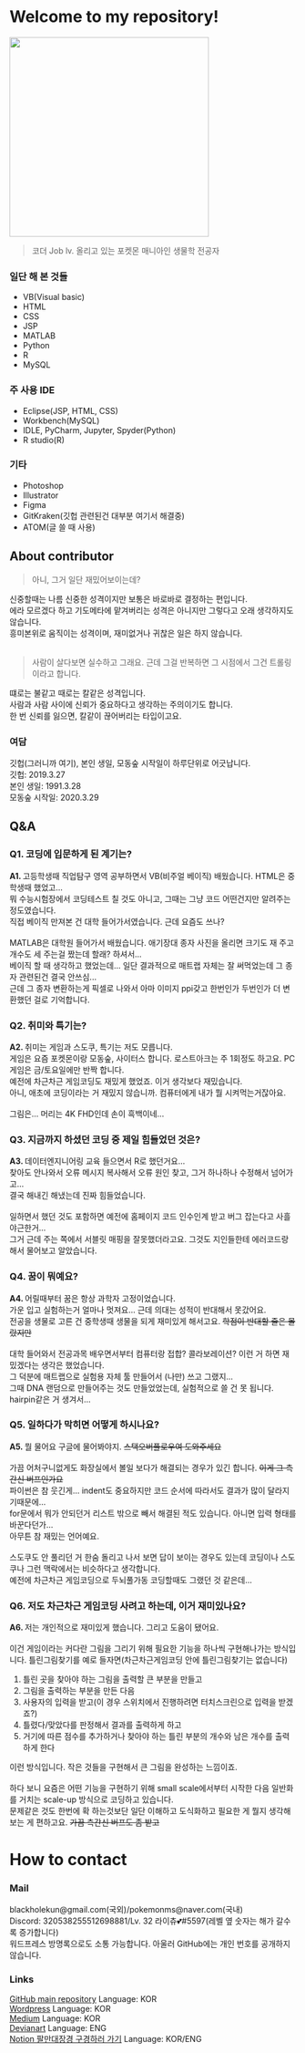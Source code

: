 <h1>Welcome to my repository!</h1>
<img src="https://img1.daumcdn.net/thumb/R1280x0/?scode=mtistory2&fname=https%3A%2F%2Fblog.kakaocdn.net%2Fdn%2FczDji5%2Fbtrj1LqYRGK%2FS6ZDFYiYKSdb9M9GazBPgK%2Fimg.png" width="350">
<blockquote>코더 Job lv. 올리고 있는 포켓몬 매니아인 생물학 전공자</blockquote> 
<h3>일단 해 본 것들</h3>
<ul>
  <li>VB(Visual basic)</li>
  <li>HTML</li>
  <li>CSS</li>
  <li>JSP</li>
  <li>MATLAB</li>
  <li>Python</li>
  <li>R</li>
  <li>MySQL</li>
</ul>
<h3>주 사용 IDE</h3>
<ul>
  <li>Eclipse(JSP, HTML, CSS)</li>
  <li>Workbench(MySQL)</li>
  <li>IDLE, PyCharm, Jupyter, Spyder(Python)</li>
  <li>R studio(R)</li>
</ul>
<h3>기타</h3>
<ul>
  <li>Photoshop</li>
  <li>Illustrator</li>
  <li>Figma</li>
  <li>GitKraken(깃헙 관련된건 대부분 여기서 해결중)</li>
  <li>ATOM(글 쓸 때 사용)</li>
</ul>
<h2>About contributor</h2>
<blockquote>아니, 그거 일단 재밌어보이는데? </blockquote>
신중할때는 나름 신중한 성격이지만 보통은 바로바로 결정하는 편입니다. <br>
에라 모르겠다 하고 기도메타에 맡겨버리는 성격은 아니지만 그렇다고 오래 생각하지도 않습니다. <br>
흥미본위로 움직이는 성격이며, 재미없거나 귀찮은 일은 하지 않습니다. <br>
<br>
<blockquote>사람이 살다보면 실수하고 그래요. 근데 그걸 반복하면 그 시점에서 그건 트롤링이라고 합니다. </blockquote>
떄로는 불같고 때로는 칼같은 성격입니다. <br>
사람과 사람 사이에 신뢰가 중요하다고 생각하는 주의이기도 합니다. <br>
한 번 신뢰를 잃으면, 칼같이 끊어버리는 타입이고요. <br>
<h3>여담</h3>
깃헙(그러니까 여기), 본인 생일, 모동숲 시작일이 하루단위로 어긋납니다. <br>
깃헙: 2019.3.27 <br>
본인 생일: 1991.3.28 <br>
모동숲 시작일: 2020.3.29 <br>
<h2>Q&A</h2>
<h3>Q1. 코딩에 입문하게 된 계기는?</h3>
<b>A1. </b>고등학생때 직업탐구 영역 공부하면서 VB(비주얼 베이직) 배웠습니다. HTML은 중학생때 했었고... <br>
뭐 수능시험장에서 코딩테스트 칠 것도 아니고, 그때는 그냥 코드 어떤건지만 알려주는 정도였습니다. <br>
직접 베이직 만져본 건 대학 들어가서였습니다. 근데 요즘도 쓰나? <br>
<br>
MATLAB은 대학원 들어가서 배웠습니다. 애기장대 종자 사진을 올리면 크기도 재 주고 개수도 세 주는걸 짰는데 할래? 하셔서... <br>
베이직 할 때 생각하고 했었는데... 일단 결과적으로 매트랩 자체는 잘 써먹었는데 그 종자 관련된건 결국 안쓰심... <br>
근데 그 종자 변환하는게 픽셀로 나와서 아마 이미지 ppi갖고 한번인가 두번인가 더 변환했던 걸로 기억합니다. 
<h3>Q2. 취미와 특기는? </h3>
<b>A2. </b>취미는 게임과 스도쿠, 특기는 저도 모릅니다. <br>
게임은 요즘 포켓몬이랑 모동숲, 사이터스 합니다. 로스트아크는 주 1회정도 하고요. PC게임은 금/토요일에만 반짝 합니다. <br>
예전에 차근차근 게임코딩도 재밌게 했었죠. 이거 생각보다 재밌습니다. <br>
아니, 애초에 코딩이라는 거 재밌지 않습니까. 컴퓨터에게 내가 뭘 시켜먹는거잖아요. <br>
<br>
그림은... 머리는 4K FHD인데 손이 흑백이네... 
<h3>Q3. 지금까지 하셨던 코딩 중 제일 힘들었던 것은? </h3>
<b>A3. </b>데이터엔지니어링 교육 들으면서 R로 했던거요... <br>
찾아도 안나와서 오류 메시지 복사해서 오류 원인 찾고, 그거 하나하나 수정해서 넘어가고... <br>
결국 해내긴 해냈는데 진짜 힘들었습니다. <br>
<br>
일하면서 했던 것도 포함하면 예전에 홈페이지 코드 인수인계 받고 버그 잡는다고 사흘 야근한거... <br>
그거 근데 주는 쪽에서 서블릿 매핑을 잘못했더라고요. 그것도 지인들한테 에러코드랑 해서 물어보고 알았습니다. <br>
<h3>Q4. 꿈이 뭐예요? </h3>
<b>A4. </b>어릴때부터 꿈은 항상 과학자 고정이었습니다. <br>
가운 입고 실험하는거 얼마나 멋져요... 근데 의대는 성적이 반대해서 못갔어요. <br>
전공을 생물로 고른 건 중학생때 생물을 되게 재미있게 해서고요. <s>학점이 반대할 줄은 몰랐지만</s><br>
<br>
대학 들어와서 전공과목 배우면서부터 컴퓨터랑 접합? 콜라보레이션? 이런 거 하면 재밌겠다는 생각은 했었습니다. <br>
그 덕분에 매트랩으로 실험용 자체 툴 만들어서 (나만) 쓰고 그랬지... <br>
그때 DNA 랜덤으로 만들어주는 것도 만들었었는데, 실험적으로 쓸 건 못 됩니다. hairpin같은 거 생겨서... <br>
<h3>Q5. 일하다가 막히면 어떻게 하시나요? </h3>
<b>A5. </b>뭘 물어요 구글에 물어봐야지. <s>스택오버플로우여 도와주세요</s><br>
<br>
가끔 어처구니없게도 화장실에서 볼일 보다가 해결되는 경우가 있긴 합니다. <s>이게 그 측간신 버프인가요</s><br>
파이썬은 참 웃긴게... indent도 중요하지만 코드 순서에 따라서도 결과가 많이 달라지기때문에... <br>
for문에서 뭐가 안되던거 리스트 밖으로 빼서 해결된 적도 있습니다. 아니면 입력 형태를 바꾼다던가... <br>
아무튼 참 재밌는 언어예요. <br>
<br>
스도쿠도 안 풀리던 거 한숨 돌리고 나서 보면 답이 보이는 경우도 있는데 코딩이나 스도쿠나 그런 맥락에서는 비슷하다고 생각합니다. <br>
예전에 차근차근 게임코딩으로 두뇌풀가동 코딩할때도 그랬던 것 같은데... <br>
<h3>Q6. 저도 차근차근 게임코딩 사려고 하는데, 이거 재미있나요? </h3>
<b>A6. </b>저는 개인적으로 재미있게 했습니다. 그리고 도움이 됐어요. <br>
<br>
이건 게임이라는 커다란 그림을 그리기 위해 필요한 기능을 하나씩 구현해나가는 방식입니다. 틀린그림찾기를 예로 들자면(차근차근게임코딩 안에 틀린그림찾기는 없습니다)<br>
<ol>
  <li>틀린 곳을 찾아야 하는 그림을 출력할 큰 부분을 만들고</li>
  <li>그림을 출력하는 부분을 만든 다음</li>
  <li>사용자의 입력을 받고(이 경우 스위치에서 진행하려면 터치스크린으로 입력을 받겠죠?)</li>
  <li>틀렸다/맞았다를 판정해서 결과를 출력하게 하고</li>
  <li>거기에 따른 점수를 추가하거나 찾아야 하는 틀린 부분의 개수와 남은 개수를 출력하게 한다</li>
</ol>
이런 방식입니다. 작은 것들을 구현해서 큰 그림을 완성하는 느낌이죠. <br>
<br>
하다 보니 요즘은 어떤 기능을 구현하기 위해 small scale에서부터 시작한 다음 일반화를 거치는 scale-up 방식으로 코딩하고 있습니다. <br>
문제같은 것도 한번에 확 하는것보단 일단 이해하고 도식화하고 필요한 게 뭘지 생각해보는 게 편하고요. <s>가끔 측간신 버프도 좀 받고</s>
<h1>How to contact</h1>
<h3>Mail</h3>
blackholekun@gmail.com(국외)/pokemonms@naver.com(국내)<br>
Discord: 320538255512698881/Lv. 32 라이츄💕#5597(레벨 옆 숫자는 해가 갈수록 증가합니다)<br>
워드프레스 방명록으로도 소통 가능합니다. 아울러 GitHub에는 개인 번호를 공개하지 않습니다. 
<h3>Links</h3>
<a href="https://github.com/koreanraichu/CodingPDS">GitHub main repository</a> Language: KOR<br>
<a href="https://koreanraichu.sfuhost.com/">Wordpress</a> Language: KOR<br>
<a href="https://medium.com/@koreanraichu">Medium</a> Language: KOR<br>
<a href="https://www.deviantart.com/blackholekun">Devianart</a> Language: ENG<br>
<a href="https://screeching-tiglon-b0c.notion.site/Molecular-recognization-c42def0b6a884f67af3fcb7f14bfa45f">Notion 팔만대장경 구경하러 가기</a> Language: KOR/ENG
